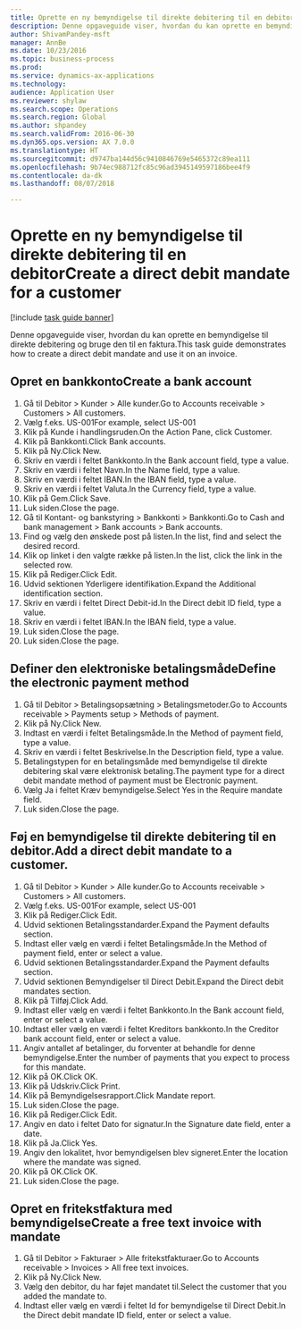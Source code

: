 ```yaml
--- 
title: Oprette en ny bemyndigelse til direkte debitering til en debitor
description: Denne opgaveguide viser, hvordan du kan oprette en bemyndigelse til direkte debitering og bruge den til en faktura.
author: ShivamPandey-msft
manager: AnnBe
ms.date: 10/23/2016
ms.topic: business-process
ms.prod: 
ms.service: dynamics-ax-applications
ms.technology: 
audience: Application User
ms.reviewer: shylaw
ms.search.scope: Operations
ms.search.region: Global
ms.author: shpandey
ms.search.validFrom: 2016-06-30
ms.dyn365.ops.version: AX 7.0.0
ms.translationtype: HT
ms.sourcegitcommit: d9747ba144d56c9410846769e5465372c89ea111
ms.openlocfilehash: 9b74ec988712fc85c96ad3945149597186bee4f9
ms.contentlocale: da-dk
ms.lasthandoff: 08/07/2018

---
```

# <a name="create-a-direct-debit-mandate-for-a-customer"></a><span data-ttu-id="cb7f6-103">Oprette en ny bemyndigelse til direkte debitering til en debitor</span><span class="sxs-lookup"><span data-stu-id="cb7f6-103">Create a direct debit mandate for a customer</span></span>

[!include [task guide banner](../../includes/task-guide-banner.md)]

<span data-ttu-id="cb7f6-104">Denne opgaveguide viser, hvordan du kan oprette en bemyndigelse til direkte debitering og bruge den til en faktura.</span><span class="sxs-lookup"><span data-stu-id="cb7f6-104">This task guide demonstrates how to create a direct debit mandate and use it on an invoice.</span></span>


## <a name="create-a-bank-account"></a><span data-ttu-id="cb7f6-105">Opret en bankkonto</span><span class="sxs-lookup"><span data-stu-id="cb7f6-105">Create a bank account</span></span>
1. <span data-ttu-id="cb7f6-106">Gå til Debitor > Kunder > Alle kunder.</span><span class="sxs-lookup"><span data-stu-id="cb7f6-106">Go to Accounts receivable > Customers > All customers.</span></span>
2. <span data-ttu-id="cb7f6-107">Vælg f.eks. US-001</span><span class="sxs-lookup"><span data-stu-id="cb7f6-107">For example, select US-001</span></span>
3. <span data-ttu-id="cb7f6-108">Klik på Kunde i handlingsruden.</span><span class="sxs-lookup"><span data-stu-id="cb7f6-108">On the Action Pane, click Customer.</span></span>
4. <span data-ttu-id="cb7f6-109">Klik på Bankkonti.</span><span class="sxs-lookup"><span data-stu-id="cb7f6-109">Click Bank accounts.</span></span>
5. <span data-ttu-id="cb7f6-110">Klik på Ny.</span><span class="sxs-lookup"><span data-stu-id="cb7f6-110">Click New.</span></span>
6. <span data-ttu-id="cb7f6-111">Skriv en værdi i feltet Bankkonto.</span><span class="sxs-lookup"><span data-stu-id="cb7f6-111">In the Bank account field, type a value.</span></span>
7. <span data-ttu-id="cb7f6-112">Skriv en værdi i feltet Navn.</span><span class="sxs-lookup"><span data-stu-id="cb7f6-112">In the Name field, type a value.</span></span>
8. <span data-ttu-id="cb7f6-113">Skriv en værdi i feltet IBAN.</span><span class="sxs-lookup"><span data-stu-id="cb7f6-113">In the IBAN field, type a value.</span></span>
9. <span data-ttu-id="cb7f6-114">Skriv en værdi i feltet Valuta.</span><span class="sxs-lookup"><span data-stu-id="cb7f6-114">In the Currency field, type a value.</span></span>
10. <span data-ttu-id="cb7f6-115">Klik på Gem.</span><span class="sxs-lookup"><span data-stu-id="cb7f6-115">Click Save.</span></span>
11. <span data-ttu-id="cb7f6-116">Luk siden.</span><span class="sxs-lookup"><span data-stu-id="cb7f6-116">Close the page.</span></span>
12. <span data-ttu-id="cb7f6-117">Gå til Kontant- og bankstyring > Bankkonti > Bankkonti.</span><span class="sxs-lookup"><span data-stu-id="cb7f6-117">Go to Cash and bank management > Bank accounts > Bank accounts.</span></span>
13. <span data-ttu-id="cb7f6-118">Find og vælg den ønskede post på listen.</span><span class="sxs-lookup"><span data-stu-id="cb7f6-118">In the list, find and select the desired record.</span></span>
14. <span data-ttu-id="cb7f6-119">Klik op linket i den valgte række på listen.</span><span class="sxs-lookup"><span data-stu-id="cb7f6-119">In the list, click the link in the selected row.</span></span>
15. <span data-ttu-id="cb7f6-120">Klik på Rediger.</span><span class="sxs-lookup"><span data-stu-id="cb7f6-120">Click Edit.</span></span>
16. <span data-ttu-id="cb7f6-121">Udvid sektionen Yderligere identifikation.</span><span class="sxs-lookup"><span data-stu-id="cb7f6-121">Expand the Additional identification section.</span></span>
17. <span data-ttu-id="cb7f6-122">Skriv en værdi i feltet Direct Debit-id.</span><span class="sxs-lookup"><span data-stu-id="cb7f6-122">In the Direct debit ID field, type a value.</span></span>
18. <span data-ttu-id="cb7f6-123">Skriv en værdi i feltet IBAN.</span><span class="sxs-lookup"><span data-stu-id="cb7f6-123">In the IBAN field, type a value.</span></span>
19. <span data-ttu-id="cb7f6-124">Luk siden.</span><span class="sxs-lookup"><span data-stu-id="cb7f6-124">Close the page.</span></span>
20. <span data-ttu-id="cb7f6-125">Luk siden.</span><span class="sxs-lookup"><span data-stu-id="cb7f6-125">Close the page.</span></span>

## <a name="define-the-electronic-payment-method"></a><span data-ttu-id="cb7f6-126">Definer den elektroniske betalingsmåde</span><span class="sxs-lookup"><span data-stu-id="cb7f6-126">Define the electronic payment method</span></span>
1. <span data-ttu-id="cb7f6-127">Gå til Debitor > Betalingsopsætning > Betalingsmetoder.</span><span class="sxs-lookup"><span data-stu-id="cb7f6-127">Go to Accounts receivable > Payments setup > Methods of payment.</span></span>
2. <span data-ttu-id="cb7f6-128">Klik på Ny.</span><span class="sxs-lookup"><span data-stu-id="cb7f6-128">Click New.</span></span>
3. <span data-ttu-id="cb7f6-129">Indtast en værdi i feltet Betalingsmåde.</span><span class="sxs-lookup"><span data-stu-id="cb7f6-129">In the Method of payment field, type a value.</span></span>
4. <span data-ttu-id="cb7f6-130">Skriv en værdi i feltet Beskrivelse.</span><span class="sxs-lookup"><span data-stu-id="cb7f6-130">In the Description field, type a value.</span></span>
5. <span data-ttu-id="cb7f6-131">Betalingstypen for en betalingsmåde med bemyndigelse til direkte debitering skal være elektronisk betaling.</span><span class="sxs-lookup"><span data-stu-id="cb7f6-131">The payment type for a direct debit mandate method of payment must be Electronic payment.</span></span>
6. <span data-ttu-id="cb7f6-132">Vælg Ja i feltet Kræv bemyndigelse.</span><span class="sxs-lookup"><span data-stu-id="cb7f6-132">Select Yes in the Require mandate field.</span></span>
7. <span data-ttu-id="cb7f6-133">Luk siden.</span><span class="sxs-lookup"><span data-stu-id="cb7f6-133">Close the page.</span></span>

## <a name="add-a-direct-debit-mandate-to-a-customer"></a><span data-ttu-id="cb7f6-134">Føj en bemyndigelse til direkte debitering til en debitor.</span><span class="sxs-lookup"><span data-stu-id="cb7f6-134">Add a direct debit mandate to a customer.</span></span>
1. <span data-ttu-id="cb7f6-135">Gå til Debitor > Kunder > Alle kunder.</span><span class="sxs-lookup"><span data-stu-id="cb7f6-135">Go to Accounts receivable > Customers > All customers.</span></span>
2. <span data-ttu-id="cb7f6-136">Vælg f.eks. US-001</span><span class="sxs-lookup"><span data-stu-id="cb7f6-136">For example, select US-001</span></span>
3. <span data-ttu-id="cb7f6-137">Klik på Rediger.</span><span class="sxs-lookup"><span data-stu-id="cb7f6-137">Click Edit.</span></span>
4. <span data-ttu-id="cb7f6-138">Udvid sektionen Betalingsstandarder.</span><span class="sxs-lookup"><span data-stu-id="cb7f6-138">Expand the Payment defaults section.</span></span>
5. <span data-ttu-id="cb7f6-139">Indtast eller vælg en værdi i feltet Betalingsmåde.</span><span class="sxs-lookup"><span data-stu-id="cb7f6-139">In the Method of payment field, enter or select a value.</span></span>
6. <span data-ttu-id="cb7f6-140">Udvid sektionen Betalingsstandarder.</span><span class="sxs-lookup"><span data-stu-id="cb7f6-140">Expand the Payment defaults section.</span></span>
7. <span data-ttu-id="cb7f6-141">Udvid sektionen Bemyndigelser til Direct Debit.</span><span class="sxs-lookup"><span data-stu-id="cb7f6-141">Expand the Direct debit mandates section.</span></span>
8. <span data-ttu-id="cb7f6-142">Klik på Tilføj.</span><span class="sxs-lookup"><span data-stu-id="cb7f6-142">Click Add.</span></span>
9. <span data-ttu-id="cb7f6-143">Indtast eller vælg en værdi i feltet Bankkonto.</span><span class="sxs-lookup"><span data-stu-id="cb7f6-143">In the Bank account field, enter or select a value.</span></span>
10. <span data-ttu-id="cb7f6-144">Indtast eller vælg en værdi i feltet Kreditors bankkonto.</span><span class="sxs-lookup"><span data-stu-id="cb7f6-144">In the Creditor bank account field, enter or select a value.</span></span>
11. <span data-ttu-id="cb7f6-145">Angiv antallet af betalinger, du forventer at behandle for denne bemyndigelse.</span><span class="sxs-lookup"><span data-stu-id="cb7f6-145">Enter the number of payments that you expect to process for this mandate.</span></span>
12. <span data-ttu-id="cb7f6-146">Klik på OK.</span><span class="sxs-lookup"><span data-stu-id="cb7f6-146">Click OK.</span></span>
13. <span data-ttu-id="cb7f6-147">Klik på Udskriv.</span><span class="sxs-lookup"><span data-stu-id="cb7f6-147">Click Print.</span></span>
14. <span data-ttu-id="cb7f6-148">Klik på Bemyndigelsesrapport.</span><span class="sxs-lookup"><span data-stu-id="cb7f6-148">Click Mandate report.</span></span>
15. <span data-ttu-id="cb7f6-149">Luk siden.</span><span class="sxs-lookup"><span data-stu-id="cb7f6-149">Close the page.</span></span>
16. <span data-ttu-id="cb7f6-150">Klik på Rediger.</span><span class="sxs-lookup"><span data-stu-id="cb7f6-150">Click Edit.</span></span>
17. <span data-ttu-id="cb7f6-151">Angiv en dato i feltet Dato for signatur.</span><span class="sxs-lookup"><span data-stu-id="cb7f6-151">In the Signature date field, enter a date.</span></span>
18. <span data-ttu-id="cb7f6-152">Klik på Ja.</span><span class="sxs-lookup"><span data-stu-id="cb7f6-152">Click Yes.</span></span>
19. <span data-ttu-id="cb7f6-153">Angiv den lokalitet, hvor bemyndigelsen blev signeret.</span><span class="sxs-lookup"><span data-stu-id="cb7f6-153">Enter the location where the mandate was signed.</span></span>
20. <span data-ttu-id="cb7f6-154">Klik på OK.</span><span class="sxs-lookup"><span data-stu-id="cb7f6-154">Click OK.</span></span>
21. <span data-ttu-id="cb7f6-155">Luk siden.</span><span class="sxs-lookup"><span data-stu-id="cb7f6-155">Close the page.</span></span>

## <a name="create-a-free-text-invoice-with-mandate"></a><span data-ttu-id="cb7f6-156">Opret en fritekstfaktura med bemyndigelse</span><span class="sxs-lookup"><span data-stu-id="cb7f6-156">Create a free text invoice with mandate</span></span>
1. <span data-ttu-id="cb7f6-157">Gå til Debitor > Fakturaer > Alle fritekstfakturaer.</span><span class="sxs-lookup"><span data-stu-id="cb7f6-157">Go to Accounts receivable > Invoices > All free text invoices.</span></span>
2. <span data-ttu-id="cb7f6-158">Klik på Ny.</span><span class="sxs-lookup"><span data-stu-id="cb7f6-158">Click New.</span></span>
3. <span data-ttu-id="cb7f6-159">Vælg den debitor, du har føjet mandatet til.</span><span class="sxs-lookup"><span data-stu-id="cb7f6-159">Select the customer that you added the mandate to.</span></span>
4. <span data-ttu-id="cb7f6-160">Indtast eller vælg en værdi i feltet Id for bemyndigelse til Direct Debit.</span><span class="sxs-lookup"><span data-stu-id="cb7f6-160">In the Direct debit mandate ID field, enter or select a value.</span></span>


